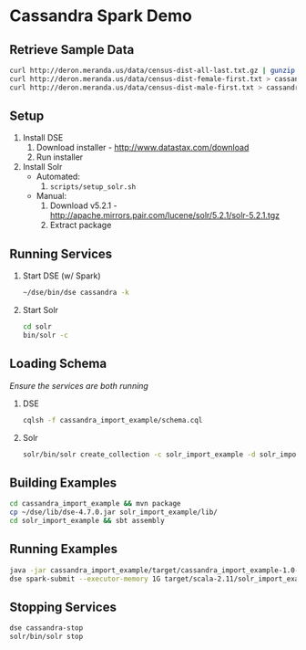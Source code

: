 # Cassandra Spark Demo

## Retrieve Sample Data
```bash
curl http://deron.meranda.us/data/census-dist-all-last.txt.gz | gunzip - > cassandra_import_example/data/census-dist-all-last.txt
curl http://deron.meranda.us/data/census-dist-female-first.txt > cassandra_import_example/data/census-dist-female-first.txt
curl http://deron.meranda.us/data/census-dist-male-first.txt > cassandra_import_example/data/census-dist-male-first.txt
```

## Setup
1. Install DSE
   1. Download installer - http://www.datastax.com/download
   1. Run installer
1. Install Solr
   * Automated:
     1. `scripts/setup_solr.sh`
   * Manual:
     1. Download v5.2.1 - http://apache.mirrors.pair.com/lucene/solr/5.2.1/solr-5.2.1.tgz
     1. Extract package

## Running Services
1. Start DSE (w/ Spark)
   
   ```bash
   ~/dse/bin/dse cassandra -k
   ```
1. Start Solr
   
   ```bash
   cd solr
   bin/solr -c
   ```

## Loading Schema
*Ensure the services are both running*

1. DSE
   
   ```bash
   cqlsh -f cassandra_import_example/schema.cql
   ```

1. Solr
   
   ```bash
   solr/bin/solr create_collection -c solr_import_example -d solr_import_example/solr_core_config/
   ```

## Building Examples

```bash
cd cassandra_import_example && mvn package
cp ~/dse/lib/dse-4.7.0.jar solr_import_example/lib/
cd solr_import_example && sbt assembly
```

## Running Examples

```bash
java -jar cassandra_import_example/target/cassandra_import_example-1.0-SNAPSHOT-jar-with-dependencies.jar
dse spark-submit --executor-memory 1G target/scala-2.11/solr_import_example-assembly-1.0.jar
```

## Stopping Services

```bash
dse cassandra-stop
solr/bin/solr stop
```
